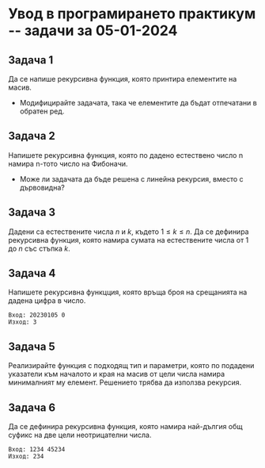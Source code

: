 # Увод в програмирането практикум -- задачи за 05-01-2024

## Задача 1

Да се напише рекурсивна функция, която принтира елементите на масив.

- Модифицирайте задачата, така че елементите да бъдат отпечатани в обратен ред.

## Задача 2

Напишете рекурсивна функция, която по дадено естествено число n намира n-тото число на Фибоначи.

- Може ли задачата да бъде решена с линейна рекурсия, вместо с дървовидна?

## Задача 3

Дадени са естествените числа $n$ и $k$, където $1 ≤ k ≤ n$. Да се дефинира рекурсивна функция, която намира сумата на естествените числа от 1 до $n$ със стъпка $k$.

## Задача 4

Напишете рекурсивна функцция, която връща броя на срещанията на дадена цифра в число.

    Вход: 20230105 0
    Изход: 3

## Задача 5

Реализирайте функция с подходящ тип и параметри, която по подадени указатели към началото и края на масив от цели числа намира минималният му елемент. Решението трябва да използва рекурсия.

## Задача 6

Да се дефинира рекурсивна функция, която намира най-дългия общ суфикс на две цели неотрицателни числа.

    Вход: 1234 45234
    Изход: 234
